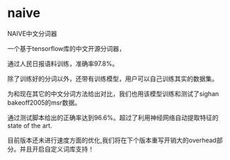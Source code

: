 # naive

NAIVE中文分词器

一个基于tensorflow库的中文开源分词器，

通过人民日报语料训练，准确率97.8%。

除了训练好的分词以外，还带有训练模型，用户可以自己训练其实的数据集。

为和现在其它的中文分词方法给出对比，我们也用该模型训练和测试了sighan bakeoff2005的msr数据。

通过测试脚本给出的正确率达到96.6%。超过了利用神经网络自动提取特征的state of the art.

目前版本还未进行速度方面的优化,我们将在下个版本重写开销大的overhead部分。并且开启自定义词库支持！